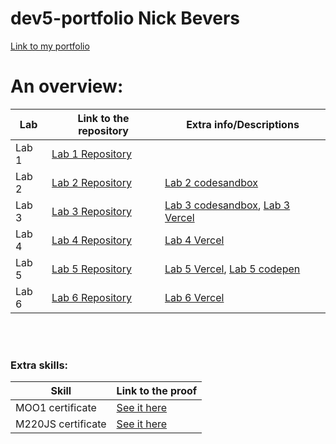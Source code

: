 # dev5-portfolio Nick Bevers
[Link to my portfolio](https://github.com/NickBevers/dev5-portfolio)

# An overview:
Lab | Link to the repository | Extra info/Descriptions
----|------------------------|----------------------------
Lab 1| [Lab 1 Repository](https://github.com/Chelsea-VB/DEV5-LAB1)|
Lab 2| [Lab 2 Repository](https://github.com/NickBevers/dev5-lab2)| [Lab 2 codesandbox](https://r29eqd.csb.app/)|
Lab 3| [Lab 3 Repository](https://github.com/NickBevers/dev5-lab3)| [Lab 3 codesandbox](https://qmm6sb.csb.app/), [Lab 3 Vercel](https://dev5-lab3.vercel.app/)|
Lab 4| [Lab 4 Repository](https://github.com/NickBevers/dev5-lab4)| [Lab 4 Vercel](https://dev5-lab4-nickbevers.vercel.app/)
Lab 5| [Lab 5 Repository](https://github.com/NickBevers/dev5-lab5)| [Lab 5 Vercel](https://dev5-lab5-nickbevers.vercel.app/), [Lab 5 codepen](https://codepen.io/QN09/full/xxjQbXN)
Lab 6| [Lab 6 Repository](https://github.com/NickBevers/dev5-lab6)| [Lab 6 Vercel](https://dev5-lab6.vercel.app/)

<br>
<br>



### Extra skills:
Skill | Link to the proof 
----|------------------------
MOO1 certificate | [See it here](https://files.nickbevers.be/M001_proof_of_completion.jpg)
M220JS certificate | [See it here](https://files.nickbevers.be/M220JS_proof_of_completion.jpg)
